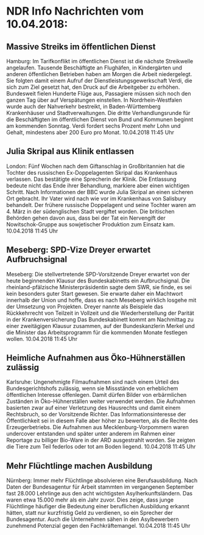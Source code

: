 # NDR Info Nachrichten vom 10.04.2018:


## Massive Streiks im öffentlichen Dienst
Hamburg: Im Tarifkonflikt im öffentlichen Dienst ist die nächste Streikwelle angelaufen. Tausende Beschäftigte an Flughäfen, in Kindergärten und anderen öffentlichen Betrieben haben am Morgen die Arbeit niedergelegt. Sie folgten damit einem Aufruf der Dienstleistungsgewerkschaft Verdi, die sich zum Ziel gesetzt hat, den Druck auf die Arbeitgeber zu erhöhen. Bundesweit fielen Hunderte Flüge aus, Passagiere müssen sich noch den ganzen Tag über auf Verspätungen einstellen. In Nordrhein-Westfalen wurde auch der Nahverkehr bestreikt, in Baden-Württemberg Krankenhäuser und Stadtverwaltungen. Die dritte Verhandlungsrunde für die Beschäftigten im öffentlichen Dienst von Bund und Kommunen beginnt am kommenden Sonntag. Verdi fordert sechs Prozent mehr Lohn und Gehalt, mindestens aber 200 Euro pro Monat. 10.04.2018 11:45 Uhr 

## Julia Skripal aus Klinik entlassen
London: Fünf Wochen nach dem Giftanschlag in Großbritannien hat die Tochter des russischen Ex-Doppelagenten Skripal das Krankenhaus verlassen. Das bestätigte eine Sprecherin der Klinik. Die Entlassung bedeute nicht das Ende ihrer Behandlung, markiere aber einen wichtigen Schritt. Nach Informationen der BBC wurde Julia Skripal an einen sicheren Ort gebracht. Ihr Vater wird nach wie vor im Krankenhaus von Salisbury behandelt. Der frühere russische Doppelagent und seine Tochter waren am 4. März in der südenglischen Stadt vergiftet worden. Die britischen Behörden gehen davon aus, dass bei der Tat ein Nervengift der Nowitschok-Gruppe aus sowjetischer Produktion zum Einsatz kam. 10.04.2018 11:45 Uhr 

## Meseberg: SPD-Vize Dreyer erwartet Aufbruchsignal
Meseberg: Die stellvertretende SPD-Vorsitzende Dreyer erwartet von der heute beginnenden Klausur des Bundeskabinetts ein Aufbruchsignal. Die rheinland-pfälzische Ministerpräsidentin sagte dem SWR, sie finde, es sei kein besonders guter Start gewesen. Sie erwarte daher ein Machtwort innerhalb der Union und hoffe, dass es nach Meseberg wirklich losgehe mit der Umsetzung von Projekten. Dreyer nannte als Beispiele das Rückkehrrecht von Teilzeit in Vollzeit und die Wiederherstellung der Parität in der Krankenversicherung Das Bundeskabinett kommt am Nachmittag zu einer zweitägigen Klausur zusammen, auf der Bundeskanzlerin Merkel und die Minister das Arbeitsprogramm für die kommenden Monate festlegen wollen. 10.04.2018 11:45 Uhr 

## Heimliche Aufnahmen aus Öko-Hühnerställen zulässig
Karlsruhe: Ungenehmigte Filmaufnahmen sind nach einem Urteil des Bundesgerichtshofs zulässig, wenn sie Missstände von erheblichem öffentlichen Interesse offenlegen. Damit dürfen Bilder von erbärmlichen Zuständen in Öko-Hühnerställen weiter verwendet werden. Die Aufnahmen basierten zwar auf einer Verletzung des Hausrechts und damit einem Rechtsbruch, so der Vorsitzende Richter. Das Informationsinteresse der Öffentlichkeit sei in diesem Falle aber höher zu bewerten, als die Rechte des Erzeugerbetriebs. Die Aufnahmen aus Mecklenburg-Vorpommern waren undercover entstanden und später unter anderem im Rahmen einer Reportage zu billiger Bio-Ware in der ARD ausgestrahlt worden. Sie zeigten die Tiere zum Teil federlos oder tot am Boden liegend. 10.04.2018 11:45 Uhr 

## Mehr Flüchtlinge machen Ausbildung
Nürnberg:		Immer mehr Flüchtlinge absolvieren eine Berufsausbildung. Nach Daten der Bundesagentur für Arbeit stammten im vergangenen September fast 28.000 Lehrlinge aus den acht wichtigsten Asylherkunftsländern. Das waren etwa 15.000 mehr als ein Jahr zuvor. Dies zeige, dass junge Flüchtlinge häufiger die Bedeutung einer beruflichen Ausbildung erkannt hätten, statt nur kurzfristig Geld zu verdienen, so ein Sprecher der Bundesagentur. Auch die Unternehmen sähen in den Asylbewerbern zunehmend Potenzial gegen den Fachkräftemangel. 10.04.2018 11:45 Uhr 
